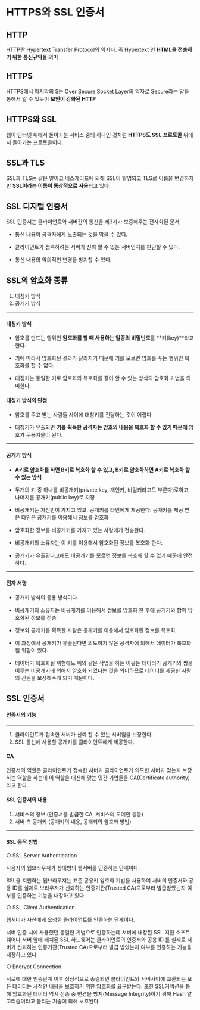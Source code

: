 HTTPS와 SSL 인증서
==================

## HTTP
HTTP란 Hypertext Transfer Protocol의 약자다. 즉 Hypertext 인 **HTML을 전송하기 위한 통신규약을 의미**

## HTTPS
HTTPS에서 마지막의 S는 Over Secure Socket Layer의 약자로 Secure라는 말을 통해서 알 수 있듯이 **보안이 강화된 HTTP**


## HTTPS와 SSL
웹이 인터넷 위에서 돌아가는 서비스 중의 하나인 것처럼 **HTTPS도 SSL 프로토콜** 위에서 돌아가는 프로토콜이다.

## SSL과 TLS
SSL과 TLS는 같은 말이고 네스케이프에 의해 SSL이 발명되고 TLS로 이름을 변경하지만 **SSL이라는 이름이 통상적으로 사용**되고 있다.

## SSL 디지털 인증서
SSL 인증서는 클라이언트와 서버간의 통신을 제3자가 보증해주는 전자화된 문서

- 통신 내용이 공격자에게 노출되는 것을 막을 수 있다.

- 클라이언트가 접속하려는 서버가 신뢰 할 수 있는 서버인지를 판단할 수 있다.

- 통신 내용의 악의적인 변경을 방지할 수 있다.


## SSL의 암호화 종류
1. 대칭키 방식
2. 공개키 방식



_ _ _



#### 대칭키 방식
- 암호를 만드는 행위인 **암호화를 할 때 사용하는 일종의 비밀번호**를 **키(key)**라고 한다.

- 키에 따라서 암호화된 결과가 달라지기 때문에 키를 모르면 암호를 푸는 행위인 복호화를 할 수 없다.

-  대칭키는 동일한 키로 암호화와 복호화를 같이 할 수 있는 방식의 암호화 기법을 의미한다.

#### 대칭키 방식의 단점
- 암호를 주고 받는 사람들 사이에 대칭키를 전달하는 것이 어렵다

- 대칭키가 유출되면 **키를 획득한 공격자는 암호의 내용을 복호화 할 수 있기 때문에** 암호가 무용지물이 된다.



_ _ _
#### 공개키 방식
- **A키로 암호화를 하면 B키로 복호화 할 수 있고, B키로 암호화하면 A키로 복호화 할 수 있는 방식**

- 두개의 키 중 하나를 비공개키(private key, 개인키, 비밀키라고도 부른다)로하고, 나머지를 공개키(public key)로 지정

- 비공개키는 자신만이 가지고 있고, 공개키를 타인에게 제공한다. 공개키를 제공 받은 타인은 공개키를 이용해서 정보를 암호화

- 암호화한 정보를 비공개키를 가지고 있는 사람에게 전송한다.

- 비공개키의 소유자는 이 키를 이용해서 암호화된 정보를 복호화 한다.

- 공개키가 유출된다고해도 비공개키를 모르면 정보를 복호화 할 수 없기 때문에 안전하다.

_ _ _
#### 전자 서명
- 공개키 방식의 응용 방식이다.

- 비공개키의 소유자는 비공개키를 이용해서 정보를 암호화 한 후에 공개키와 함께 암호화된 정보를 전송

- 정보와 공개키를 획득한 사람은 공개키를 이용해서 암호화된 정보를 복호화

- 이 과정에서 공개키가 유출된다면 의도하지 않은 공격자에 의해서 데이터가 복호화 될 위험이 있다.

- 데이터가 복호화될 위험에도 위와 같은 작업을 하는 이유는 데이터가 공개키와 쌍을 이루는 비공개키에 의해서 암호화 되었다는 것을 의미하므로 데이터를 제공한 사람의 신원을 보장해주게 되기 때문이다.


## SSL 인증서

#### 인증서의 기능
_ _ _
1. 클라이언트가 접속한 서버가 신뢰 할 수 있는 서버임을 보장한다.
2. SSL 통신에 사용할 공개키를 클라이언트에게 제공한다.


#### CA
인증서의 역할은 클라이언트가 접속한 서버가 클라이언트가 의도한 서버가 맞는지 보장하는 역할을 하는데 이 역할을 대신해 맞는 민간 기업들을 CA(Certificate authority)라고 한다.

#### SSL 인증서의 내용
1. 서비스의 정보 (인증서를 발급한 CA, 서비스의 도메인 등등)
2. 서버 측 공개키 (공개키의 내용, 공개키의 암호화 방법)


_ _ _
#### SSL 동작 방법
○ SSL Server Authentication

사용자의 웹브라우저가 상대방의 웹서버를 인증하는 단계이다.

SSL을 지원하는 웹브라우저는 표준 공용키 암호화 기법을 사용하여 서버의 인증서와 공용 ID를 실제로 브라우져가 신뢰하는 인증기관(Trusted CA)으로부터 발급받았는지 여부를 인증하는 기능을 내장하고 있다.


○ SSL Client Authentication

웹서버가 자신에게 요청한 클라이언트를 인증하는 단계이다.

서버 인증 시에 사용했던 동일한 기법으로 인증하는데 서버에 내장된 SSL 지원 소프트웨어나 서버 앞에 배치된 SSL 하드웨어는 클라이언트의 인증서와 공용 ID 를 실제로 서버가 신뢰하는 인증기관(Trusted CA)으로부터 발급 받았는지 여부를 인증하는 기능을 내장하고 있다.


○ Encrypt Connection

서로에 대한 인증단계 이후 정상적으로 종결되면 클라이언트와 서버사이에 교환되는 모든 데이터는 사적인 내용을 보호하기 위한 암호화를 요구받는다. 또한 SSL커넥션을 통해 암호화된 데이터 역시 전송 중 변경을 방지(Message Integrity)하기 위해 Hash 알고리즘이라고 불리는 기술에 의해 보호된다.







